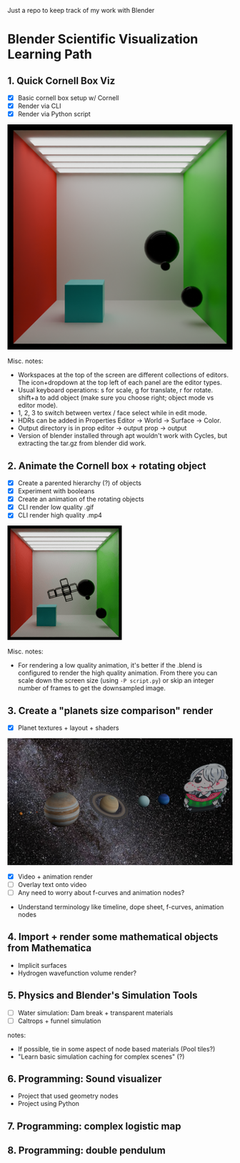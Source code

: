 Just a repo to keep track of my work with Blender



# Blender Scientific Visualization Learning Path

## 1. Quick Cornell Box Viz

- [x] Basic cornell box setup w/ Cornell
- [x] Render via CLI
- [x] Render via Python script

![](p1-cornellbox/p01_0001.png)

Misc. notes:
- Workspaces at the top of the screen are different collections of editors. The icon+dropdown at the top left of each panel are the editor types.
- Usual keyboard operations: s for scale, g for translate, r for rotate. shift+a to add object (make sure you choose right; object mode vs editor mode).
- 1, 2, 3 to switch between vertex / face select while in edit mode.
- HDRs can be added in Properties Editor -> World -> Surface -> Color. 
- Output directory is in prop editor -> output prop -> output
- Version of blender installed through apt wouldn't work with Cycles, but extracting the tar.gz from blender did work. 

## 2. Animate the Cornell box + rotating object
- [x] Create a parented hierarchy (?) of objects
- [x] Experiment with booleans
- [x] Create an animation of the rotating objects
- [x] CLI render low quality .gif
- [x] CLI render high quality .mp4

![](p2-rotation/output-small.gif)

Misc. notes:
- For rendering a low quality animation, it's better if the .blend is configured to render the high quality animation. From there you can scale down the screen size (using `-P script.py`) or skip an integer number of frames to get the downsampled image.

## 3. Create a "planets size comparison" render
- [x] Planet textures + layout + shaders

![](p3-planets/melonplanet0001.png)

- [x] Video + animation render
- [ ] Overlay text onto video
- [ ] Any need to worry about f-curves and animation nodes?
- Understand terminology like timeline, dope sheet, f-curves, animation nodes

## 4. Import + render some mathematical objects from Mathematica
- Implicit surfaces
- Hydrogen wavefunction volume render?


## 5. Physics and Blender's Simulation Tools
- [ ] Water simulation: Dam break + transparent materials 
- [ ] Caltrops + funnel simulation

notes: 
- If possible, tie in some aspect of node based materials (Pool tiles?)
- "Learn basic simulation caching for complex scenes" (?)

## 6. Programming: Sound visualizer
- Project that used geometry nodes
- Project using Python

## 7. Programming: complex logistic map

## 8. Programming: double pendulum
